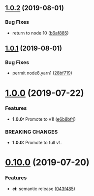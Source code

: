 ## [1.0.2](https://github.com/holvonix-open/solr-query-maker/compare/v1.0.1...v1.0.2) (2019-08-01)


### Bug Fixes

* return to node 10 ([b6af885](https://github.com/holvonix-open/solr-query-maker/commit/b6af885))

## [1.0.1](https://github.com/holvonix-open/solr-query-maker/compare/v1.0.0...v1.0.1) (2019-08-01)


### Bug Fixes

* permit node8,yarn1 ([28bf719](https://github.com/holvonix-open/solr-query-maker/commit/28bf719))

# [1.0.0](https://github.com/holvonix-open/solr-query-maker/compare/v0.10.0...v1.0.0) (2019-07-22)


### Features

* **1.0.0:** Promote to v1! ([e6b8bf4](https://github.com/holvonix-open/solr-query-maker/commit/e6b8bf4))


### BREAKING CHANGES

* **1.0.0:** Promote to full v1.

# [0.10.0](https://github.com/holvonix-open/solr-query-maker/compare/v0.9.1...v0.10.0) (2019-07-20)


### Features

* **ci:** semantic release ([043f485](https://github.com/holvonix-open/solr-query-maker/commit/043f485))
